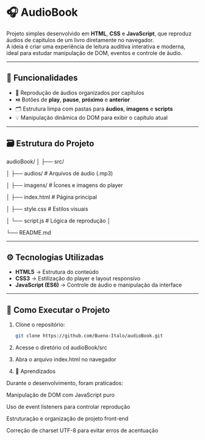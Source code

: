 # 🎧 AudioBook

Projeto simples desenvolvido em **HTML**, **CSS** e **JavaScript**, que reproduz áudios de capítulos de um livro diretamente no navegador.  
A ideia é criar uma experiência de leitura auditiva interativa e moderna, ideal para estudar manipulação de DOM, eventos e controle de áudio.

---

## 🧠 Funcionalidades

- 🎵 Reprodução de áudios organizados por capítulos  
- ⏯️ Botões de **play**, **pause**, **próximo** e **anterior**  
- 🗂️ Estrutura limpa com pastas para **áudios**, **imagens** e **scripts**  
- 💡 Manipulação dinâmica do DOM para exibir o capítulo atual  

---

## 🗃️ Estrutura do Projeto

audioBook/
│
├── src/

│ ├── audios/ # Arquivos de áudio (.mp3)

│ ├── imagens/ # Ícones e imagens do player

│ ├── index.html # Página principal

│ ├── style.css # Estilos visuais

│ └── script.js # Lógica de reprodução
│

└── README.md

---

## ⚙️ Tecnologias Utilizadas

- **HTML5** → Estrutura do conteúdo  
- **CSS3** → Estilização do player e layout responsivo  
- **JavaScript (ES6)** → Controle de áudio e manipulação da interface  

---

## 🚀 Como Executar o Projeto

1. Clone o repositório:
   ```bash
   git clone https://github.com/Bueno-Italo/audioBook.git
   
2. Acesse o diretório
cd audioBook/src

3. Abra o arquivo index.html no navegador

4. 💬 Aprendizados

Durante o desenvolvimento, foram praticados:

Manipulação de DOM com JavaScript puro

Uso de event listeners para controlar reprodução

Estruturação e organização de projeto front-end

Correção de charset UTF-8 para evitar erros de acentuação
